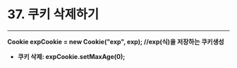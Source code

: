 # 37. 쿠키 삭제하기

---

**Cookie expCookie = new Cookie("exp", exp); //exp(식)을 저장하는 쿠키생성**

- **쿠키 삭제: expCookie.setMaxAge(0);**